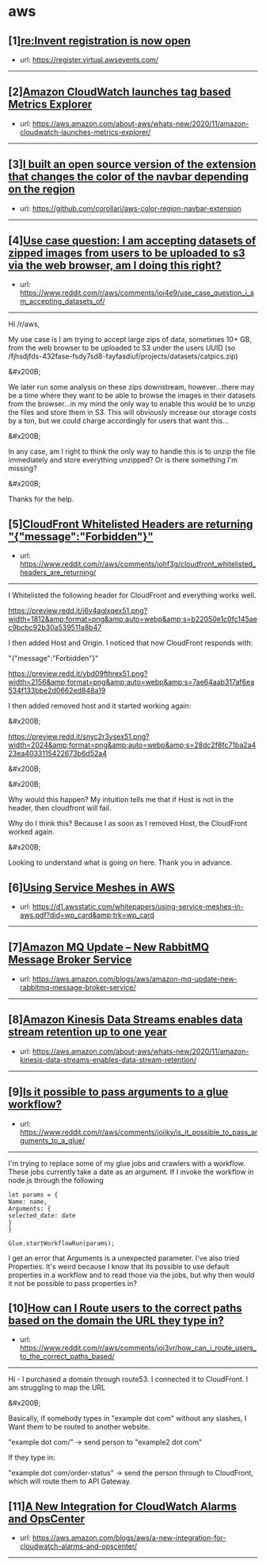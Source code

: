 # aws
## [1][re:Invent registration is now open](https://www.reddit.com/r/aws/comments/jkenu3/reinvent_registration_is_now_open/)
- url: https://register.virtual.awsevents.com/
---

## [2][Amazon CloudWatch launches tag based Metrics Explorer](https://www.reddit.com/r/aws/comments/joc21y/amazon_cloudwatch_launches_tag_based_metrics/)
- url: https://aws.amazon.com/about-aws/whats-new/2020/11/amazon-cloudwatch-launches-metrics-explorer/
---

## [3][I built an open source version of the extension that changes the color of the navbar depending on the region](https://www.reddit.com/r/aws/comments/jnyolc/i_built_an_open_source_version_of_the_extension/)
- url: https://github.com/corollari/aws-color-region-navbar-extension
---

## [4][Use case question: I am accepting datasets of zipped images from users to be uploaded to s3 via the web browser, am I doing this right?](https://www.reddit.com/r/aws/comments/joi4e9/use_case_question_i_am_accepting_datasets_of/)
- url: https://www.reddit.com/r/aws/comments/joi4e9/use_case_question_i_am_accepting_datasets_of/
---
Hi /r/aws,

My use case is I am trying to accept large zips of data, sometimes 10+ GB, from the web browser to be uploaded to S3 under the users UUID (so /fjhsdjfds-432fase-fsdy7sd8-fayfasdiuf/projects/datasets/catpics.zip)

&amp;#x200B;

We later run some analysis on these zips downstream, however...there may be a time where they want to be able to browse the images in their datasets from the browser...in my mind the only way to enable this would be to unzip the files and store them in S3. This will obviously increase our storage costs by a ton, but we could charge accordingly for users that want this...

&amp;#x200B;

In any case, am I right to think the only way to handle this is to unzip the file immediately and store everything unzipped? Or is there something I'm missing?

&amp;#x200B;

Thanks for the help.
## [5][CloudFront Whitelisted Headers are returning "{"message":"Forbidden"}"](https://www.reddit.com/r/aws/comments/johf3g/cloudfront_whitelisted_headers_are_returning/)
- url: https://www.reddit.com/r/aws/comments/johf3g/cloudfront_whitelisted_headers_are_returning/
---
I Whitelisted the following header for CloudFront and everything works well.

https://preview.redd.it/i6v4aglxqex51.png?width=1812&amp;format=png&amp;auto=webp&amp;s=b22050e1c0fc145aec9bcbc92b30a539511a8b47

I then added Host and Origin. I noticed that now CloudFront responds with:

"{"message":"Forbidden"}"

https://preview.redd.it/vbd09fthrex51.png?width=2156&amp;format=png&amp;auto=webp&amp;s=7ae64aab317af6ea534f133bbe2d0662ed848a19

I then added removed host and it started working again:

&amp;#x200B;

https://preview.redd.it/snyc2r3vsex51.png?width=2024&amp;format=png&amp;auto=webp&amp;s=28dc2f8fc71ba2a423ea4033115422673b6d52a4

&amp;#x200B;

&amp;#x200B;

Why would this happen? My intuition tells me that if Host is not in the header, then cloudfront will fail.

Why do I think this? Because I as soon as I removed Host, the CloudFront worked again.

&amp;#x200B;

Looking to understand what is going on here. Thank you in advance.
## [6][Using Service Meshes in AWS](https://www.reddit.com/r/aws/comments/joh5fs/using_service_meshes_in_aws/)
- url: https://d1.awsstatic.com/whitepapers/using-service-meshes-in-aws.pdf?did=wp_card&amp;trk=wp_card
---

## [7][Amazon MQ Update – New RabbitMQ Message Broker Service](https://www.reddit.com/r/aws/comments/jo2esj/amazon_mq_update_new_rabbitmq_message_broker/)
- url: https://aws.amazon.com/blogs/aws/amazon-mq-update-new-rabbitmq-message-broker-service/
---

## [8][Amazon Kinesis Data Streams enables data stream retention up to one year](https://www.reddit.com/r/aws/comments/jobeyq/amazon_kinesis_data_streams_enables_data_stream/)
- url: https://aws.amazon.com/about-aws/whats-new/2020/11/amazon-kinesis-data-streams-enables-data-stream-retention/
---

## [9][Is it possible to pass arguments to a glue workflow?](https://www.reddit.com/r/aws/comments/joijky/is_it_possible_to_pass_arguments_to_a_glue/)
- url: https://www.reddit.com/r/aws/comments/joijky/is_it_possible_to_pass_arguments_to_a_glue/
---
I'm trying to replace some of my glue jobs and crawlers with a workflow. These jobs currently take a date as an argument. If I invoke the workflow in node.js through the following  


`let params = {`  
  `Name: name,`  
  `Arguments: {`  
`selected_date: date`  
  `}`  
`}`

`Glue.startWorkflowRun(params);`

I get an error that Arguments is a unexpected parameter. I've also tried Properties. It's weird because I know that its possible to use default properties in a workflow and to read those via the jobs, but why then would it not be possible to pass properties in?
## [10][How can I Route users to the correct paths based on the domain the URL they type in?](https://www.reddit.com/r/aws/comments/joi3vr/how_can_i_route_users_to_the_correct_paths_based/)
- url: https://www.reddit.com/r/aws/comments/joi3vr/how_can_i_route_users_to_the_correct_paths_based/
---
Hi - I purchased a domain through route53. I connected it to CloudFront. I am struggling to map the URL 

&amp;#x200B;

Basically, if somebody types in "example dot com" without any slashes, I Want them to be routed to another website.

"example dot com/" -&gt; send person to "example2 dot com"

If they type in:

"example dot com/order-status" -&gt; send the person through to CloudFront, which will route them to API Gateway.
## [11][A New Integration for CloudWatch Alarms and OpsCenter](https://www.reddit.com/r/aws/comments/jo8ypl/a_new_integration_for_cloudwatch_alarms_and/)
- url: https://aws.amazon.com/blogs/aws/a-new-integration-for-cloudwatch-alarms-and-opscenter/
---


